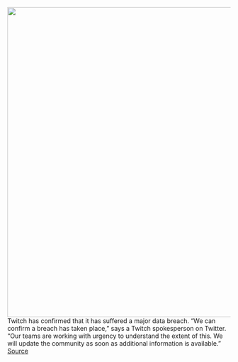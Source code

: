 <img src='https://cdn.vox-cdn.com/thumbor/fFEv1rlJTC9OAgEiKCOzg5sAZmQ=/0x0:2040x1360/1200x800/filters:focal(857x517:1183x843)/cdn.vox-cdn.com/uploads/chorus_image/image/69959448/acastro_190923_twitch_0004.0.0.jpg' width='700px' /><br/>
Twitch has confirmed that it has suffered a major data breach. “We can confirm a breach has taken place,” says a Twitch spokesperson on Twitter. “Our teams are working with urgency to understand the extent of this. We will update the community as soon as additional information is available.”
<a href='https://www.theverge.com/2021/10/6/22712365/twitch-data-leak-breach-security-confirmation-comments'> Source <a/>